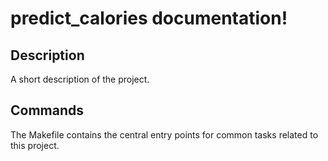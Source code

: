 # predict_calories documentation!

## Description

A short description of the project.

## Commands

The Makefile contains the central entry points for common tasks related to this project.

